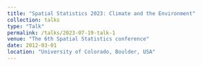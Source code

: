 ```yaml
---
title: "Spatial Statistics 2023: Climate and the Environment"
collection: talks
type: "Talk"
permalink: /talks/2023-07-19-talk-1
venue: "The 6th Spatial Statistics conference"
date: 2012-03-01
location: "University of Colorado, Boulder, USA"
---
```

